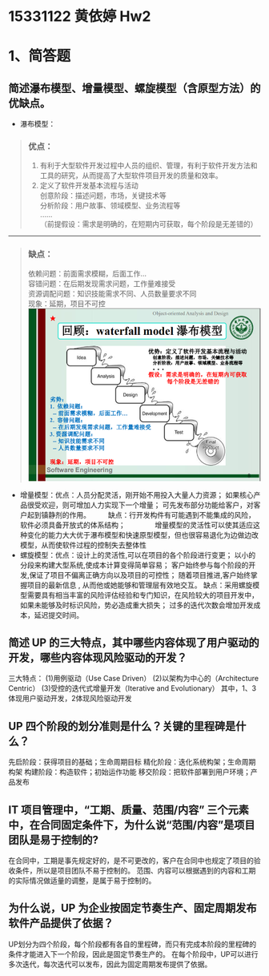 # 15331122 黄依婷 Hw2

# 1、简答题  
## 简述瀑布模型、增量模型、螺旋模型（含原型方法）的优缺点。  

* 瀑布模型：  
> ### 优点：
> 1. 有利于大型软件开发过程中人员的组织、管理，有利于软件开发方法和工具的研究，从而提高了大型软件项目开发的质量和效率。  
> 2. 定义了软件开发基本流程与活动  
>    创意阶段：描述问题，市场，关键技术等  
>    分析阶段：用户故事、领域模型、业务流程等  
> ......  
>（前提假设：需求是明确的，在短期内可获取，每个阶段是无差错的）
- - - 
> ### 缺点：
> 依赖问题：前面需求模糊，后面工作…  
> 容错问题：在后期发现需求问题，工作量难接受  
> 资源调配问题：知识技能需求不同、人员数量要求不同  
> 现象：延期，项目不可控  
![瀑布模型](https://github.com/YitingKikyo/YitingKikyo.github.io/blob/master/_post/SystemAnalysis/waterfall.png)

              
* 增量模型：优点：人员分配灵活，刚开始不用投入大量人力资源；
               如果核心产品很受欢迎，则可增加人力实现下一个增量；
               可先发布部分功能给客户，对客户起到镇静剂的作用。
         缺点：行开发构件有可能遇到不能集成的风险，软件必须具备开放式的体系结构；
               增量模型的灵活性可以使其适应这种变化的能力大大优于瀑布模型和快速原型模型，但也很容易退化为边做边改模型，从而使软件过程的控制失去整体性
               
* 螺旋模型：优点：设计上的灵活性,可以在项目的各个阶段进行变更；
               以小的分段来构建大型系统,使成本计算变得简单容易；
               客户始终参与每个阶段的开发,保证了项目不偏离正确方向以及项目的可控性；
               随着项目推进,客户始终掌握项目的最新信息 , 从而他或她能够和管理层有效地交互。 
         缺点：采用螺旋模型需要具有相当丰富的风险评估经验和专门知识，在风险较大的项目开发中，如果未能够及时标识风险，势必造成重大损失；
               过多的迭代次数会增加开发成本，延迟提交时间。

## 简述 UP 的三大特点，其中哪些内容体现了用户驱动的开发，哪些内容体现风险驱动的开发？
三大特点：
(1)用例驱动（Use Case Driven）
(2)以架构为中心的（Architecture Centric）
(3)受控的迭代式增量开发（Iterative and Evolutionary）
其中，1、3体现用户驱动开发，2体现风险驱动开发

## UP 四个阶段的划分准则是什么？关键的里程碑是什么？
先启阶段：获得项目的基础；生命周期目标
精化阶段：迭化系统构架；生命周期构架
构建阶段：构造软件；初始运作功能
移交阶段：把软件部署到用户环境；产品发布

## IT 项目管理中，“工期、质量、范围/内容” 三个元素中，在合同固定条件下，为什么说“范围/内容”是项目团队是易于控制的?
在合同中，工期是事先规定好的，是不可更改的，客户在合同中也规定了项目的验收条件，所以是项目团队不易于控制的。
范围、内容可以根据遇到的内容和工期的实际情况做适量的调整，是属于易于控制的。

## 为什么说，UP 为企业按固定节奏生产、固定周期发布软件产品提供了依据？
UP划分为四个阶段，每个阶段都有各自的里程碑，而只有完成本阶段的里程碑的条件才能进入下一个阶段，因此是固定节奏生产的。
在每个阶段中，UP可以进行多次迭代，每次迭代可以发布，因此为固定周期发布提供了依据。
